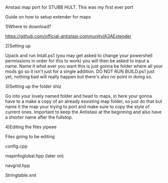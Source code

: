Anstasi map port for STUBB HULT. This was my first ever port

Guide on how to setup extender for maps

1)Where to download?

https://github.com/official-antistasi-community/A3AExtender

2)Setting up

Upack and run Intall.ps1 (you may get asked to change your powershell permissions in order for this to work) you will then be asked to input a name. Name it what ever you want this is just gonna be folder where all your mods go so it isn't just for a single addition.
DO NOT RUN BUILD.ps1 just yet, nothing bad will really happen but there's also no point in doing so.


3)Setting up the folder shiz


Go into your lovely named folder and head to maps, in here your gonna have to a make a copy of an already exsisting map folder, so just do that but name it the map your trying to port and make sure to copy the style of current ones. Important to keep the Antistasi at the beginning and also have a shorter name after the fullstop.


4)Editing the files yipeee

Files going to be editing
 
config.cpp

mapinfoglobal.hpp (later on)

navgrid.hpp

Stringtable.xml



